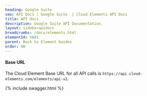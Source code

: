 ```yaml
---
heading: Google Suite
seo: API Docs | Google Suite  | Cloud Elements API Docs
title: API Docs
description: Google Suite API Documentation.
layout: sidebarapidocs
breadcrumbs: /docs/elements.html
elementId: 5601
parent: Back to Element Guides
order: 90
---
```


#### Base URL

The Cloud Element Base URL for all API calls is `https://api.cloud-elements.com/elements/api-v2`.

{% include swagger.html %}
